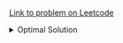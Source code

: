 <!-- [Link to Striver's SDE Sheet]() -->

[Link to problem on Leetcode](https://leetcode.com/problems/lowest-common-ancestor-of-a-binary-tree/)

<!-- 

<details><summary>Sub-Optimal Solution</summary>

Sub-Optimal Solution: TC = , SC =  

*


Runtime: , faster than <br>
Memory Usage: , less than <br>

<details><summary>Clean Code</summary>

![]()

</details>
 -->
<!-- </details> -->



<details><summary>Optimal Solution</summary>

Optimal Solution: TC = `O(N)`, SC = `O(1)`

- Recursively traverse the tree. 
- On finding a node equal to either of the given 2 nodes, stop traversing and return the node.
- If the left and right subtree returns the 2 given nodes, return the current node.
- If either of left and right subtree returns a NON NULL node, return the NON NULL node, else return NULL NODE.


Runtime: `18 ms`, faster than `83.62%`<br>
Memory Usage: `14.3 MB`, less than `57.81%`<br>


<details><summary>Clean Code</summary>

![](https://github.com/archishmanghos/code-images/blob/master/Leetcode/236.png)

</details>

</details>